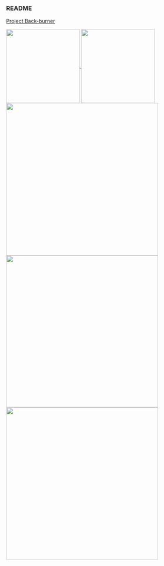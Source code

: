 ### README

[Project Back-burner](https://jarnachao09.notion.site/jarnachao09/Project-Back-burner-665f27ae5ce644379da7a0da0e4a30a5)

<a href="https://github.com/anuraghazra/github-readme-stats">
  <img height=200 align="center" src="https://github-readme-stats.vercel.app/api?username=jarnachao09&theme=radical&rank_icon=github" />
</a>
<a href="https://github.com/anuraghazra/convoychat">
  <img height=200 align="center" src="https://github-readme-stats.vercel.app/api/top-langs/?username=jarnachao09&hide=html,cmake,Jupyter%20Notebook,Tex&theme=radical&layout=compact&border_radius=0" />
</a>

<a href="https://github.com/JarnaChao09/Koffect">
  <img width=412.5 align="center" src="https://github-readme-stats.vercel.app/api/pin/?username=jarnachao09&theme=radical&repo=Koffect&border_radius=0" />
</a>
<br/>
<a href="https://github.com/JarnaChao09/Kotrix">
  <img width=412.5 align="center" src="https://github-readme-stats.vercel.app/api/pin/?username=jarnachao09&theme=radical&repo=Kotrix" />
</a>
<a href="https://github.com/JarnaChao09/Regex.kt">
  <img width=412.5 align="center" src="https://github-readme-stats.vercel.app/api/pin/?username=jarnachao09&theme=radical&repo=Regex.kt&border_radius=0" />
</a>
